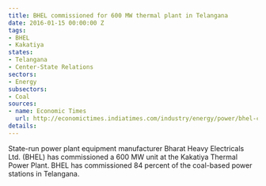 ```yaml
---
title: BHEL commissioned for 600 MW thermal plant in Telangana
date: 2016-01-15 00:00:00 Z
tags:
- BHEL
- Kakatiya
states:
- Telangana
- Center-State Relations
sectors:
- Energy
subsectors:
- Coal
sources:
- name: Economic Times
  url: http://economictimes.indiatimes.com/industry/energy/power/bhel-commissions-first-600mw-thermal-unit-in-telangana/articleshow/50450525.cms
details: 
---
```


State-run power plant equipment manufacturer Bharat Heavy Electricals Ltd. (BHEL) has commissioned a 600 MW unit at the Kakatiya Thermal Power Plant. BHEL has commissioned 84 percent of the coal-based power stations in Telangana.
